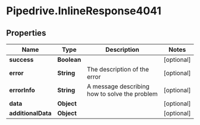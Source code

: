 # Pipedrive.InlineResponse4041

## Properties

Name | Type | Description | Notes
------------ | ------------- | ------------- | -------------
**success** | **Boolean** |  | [optional] 
**error** | **String** | The description of the error | [optional] 
**errorInfo** | **String** | A message describing how to solve the problem | [optional] 
**data** | **Object** |  | [optional] 
**additionalData** | **Object** |  | [optional] 


